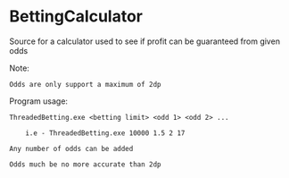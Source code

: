 # BettingCalculator
Source for a calculator used to see if profit can be guaranteed from given odds

Note:
    
    Odds are only support a maximum of 2dp

Program usage:
    
    ThreadedBetting.exe <betting limit> <odd 1> <odd 2> ...
        
        i.e - ThreadedBetting.exe 10000 1.5 2 17
    
    Any number of odds can be added
    
    Odds much be no more accurate than 2dp
